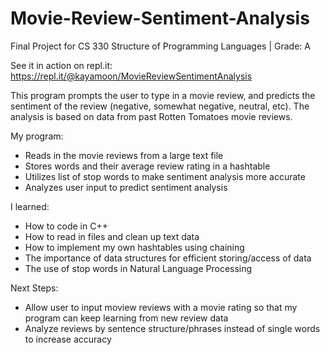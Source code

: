 # Movie-Review-Sentiment-Analysis

Final Project for CS 330 Structure of Programming Languages | Grade: A

See it in action on repl.it: https://repl.it/@kayamoon/MovieReviewSentimentAnalysis


This program prompts the user to type in a movie review, and predicts the sentiment of the review (negative, somewhat negative, neutral, etc). The analysis is based on data from past Rotten Tomatoes movie reviews.

My program:
- Reads in the movie reviews from a large text file
- Stores words and their average review rating in a hashtable
- Utilizes list of stop words to make sentiment analysis more accurate
- Analyzes user input to predict sentiment analysis

I learned:
- How to code in C++
- How to read in files and clean up text data
- How to implement my own hashtables using chaining
- The importance of data structures for efficient storing/access of data
- The use of stop words in Natural Language Processing


Next Steps:
- Allow user to input moview reviews with a movie rating so that my program can keep learning from new review data
- Analyze reviews by sentence structure/phrases instead of single words to increase accuracy

